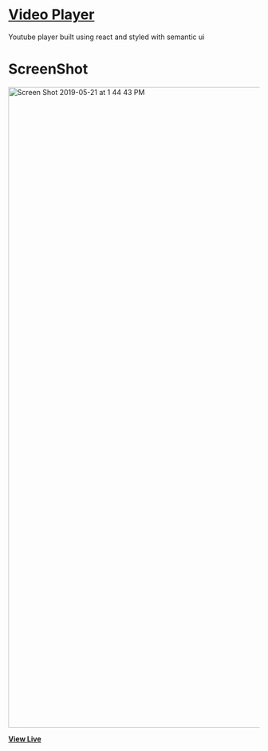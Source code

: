 # [Video Player](http://videoplayer-react.surge.sh/)

Youtube player built using react and styled with semantic ui

# ScreenShot

<img width="1283" alt="Screen Shot 2019-05-21 at 1 44 43 PM" src="https://user-images.githubusercontent.com/28902787/58129717-3c340680-7bcf-11e9-99dc-92661e53ae12.png">

**[View Live](http://videoplayer-react.surge.sh/)**
